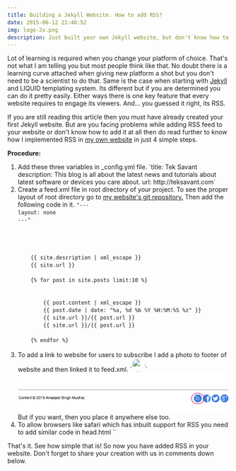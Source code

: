 ```yaml
---
title: Building a Jekyll Website. How to add RSS?
date: 2015-06-12 21:48:52
img: logo-2x.png
description: Just built your own Jekyll website, but don't know how to add RSS feed to it? Then
---
```


<p class="intro"><span class="dropcap">L</span>ot of learning is required when you change your platform of choice. That's not what I am telling you but most people think like that. No doubt there is a learning curve attached when giving new platform a shot but you don't need to be a scientist to do that. Same is the case when starting with <a href="http://jekyllrb.com">Jekyll</a> and LIQUID templating system. Its different but if you are determined you can do it pretty easily. Either ways there is one key feature that every website requires to engage its viewers. And... you guessed it right, its RSS.</p>

<p>If you are still reading this article then you must have already created your first Jekyll website. But are you facing problems while adding RSS feed to your website or don't know how to add it at all then do read further to know how I implemented RSS in <a href="http://teksavant.com">my own website</a> in just 4 simple steps.</p>

<p><b>Procedure:</b></p>
<ol>
 <li>
   Add these three variables in _config.yml file.
   `title: Tek Savant
    description: This blog is all about the latest news and tutorials about latest software or devices you care about.
    url: http://teksavant.com`
 </li>
 
 <li>
   Create a feed.xml file in root directory of your project. To see the proper layout of root directory go to <a href="https://github.com/teksavant/teksavant.github.io">my website's git repository.</a> Then add the following code in it.
   <code data-lan="html">"---
layout: none
---"
<?xml version="1.0" encoding="UTF-8"?>
<rss version="2.0" xmlns:atom="http://www.w3.org/2005/Atom">
  <channel>
    <title>{{ site.name | xml_escape }}</title>
    <description>{{ site.description | xml_escape }}</description>
    <link>{{ site.url }}</link>
    <atom:link href="{{ site.url }}/feed.xml" rel="self" type="application/rss+xml" />
    {% for post in site.posts limit:10 %}
      <item>
        <title>{{ post.title | xml_escape }}</title>
        <description>{{ post.content | xml_escape }}</description>
        <pubDate>{{ post.date | date: "%a, %d %b %Y %H:%M:%S %z" }}</pubDate>
        <link>{{ site.url }}/{{ post.url }}</link>
        <guid isPermaLink="true">{{ site.url }}/{{ post.url }}</guid>
      </item>
    {% endfor %}
  </channel>
</rss></code>

 </li>

 <li>
  To add a link to website for users to subscribe I add a photo to footer of website and then linked it to feed.xml.
  `<a href='http://teksavant.com/feed.xml' rel='alternate' type='application/atom+xml' ><img src="{{ site.baseurl }}/assets/img/rss.png" style="display: inline-block; border-radius: 100%; width: 30px; height: 30px;"></a>`
  <img src="/assets/blog-img/RSS-demo.png">
  But if you want, then you place it anywhere else too.
 </li>

  <li>
   To allow browsers like safari which has inbuilt support for RSS you need to add similar code in head.html
   `<link href='http://teksavant.com/feed.xml' rel='alternate' type='application/atom+xml'>`
  </li>
</ol>

<p>That's it. See how simple that is! So now you have added RSS in your website. Don't forget to share your creation with us in comments down below.</p>